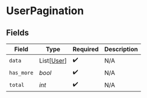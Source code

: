 # UserPagination


## Fields

| Field                                     | Type                                      | Required                                  | Description                               |
| ----------------------------------------- | ----------------------------------------- | ----------------------------------------- | ----------------------------------------- |
| `data`                                    | List[[User](../../models/shared/user.md)] | :heavy_check_mark:                        | N/A                                       |
| `has_more`                                | *bool*                                    | :heavy_check_mark:                        | N/A                                       |
| `total`                                   | *int*                                     | :heavy_check_mark:                        | N/A                                       |